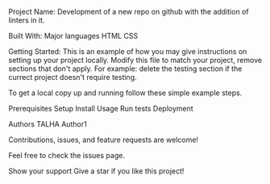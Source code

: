 Project Name:
Development of a new repo on github with the addition of linters in it.

Built With:
Major languages
HTML
CSS

Getting Started:
This is an example of how you may give instructions on setting up your project locally. Modify this file to match your project, remove sections that don't apply. For example: delete the testing section if the currect project doesn't require testing.

To get a local copy up and running follow these simple example steps.

Prerequisites
Setup
Install
Usage
Run tests
Deployment

Authors
TALHA Author1


Contributions, issues, and feature requests are welcome!

Feel free to check the issues page.

Show your support
Give a star if you like this project!

